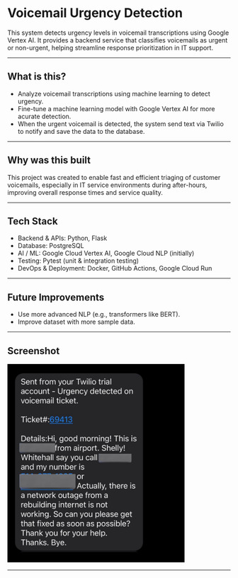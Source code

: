 # Voicemail Urgency Detection

This system detects urgency levels in voicemail transcriptions using Google Vertex AI. It provides a backend service that classifies voicemails as urgent or non-urgent, helping streamline response prioritization in IT support.

---

## What is this?

- Analyze voicemail transcriptions using machine learning to detect urgency.
- Fine-tune a machine learning model with Google Vertex AI for more acurate detection.
- When the urgent voicemail is detected, the system send text via Twilio to notify and save the data to the database.

---

## Why was this built

This project was created to enable fast and efficient triaging of customer voicemails, especially in IT service environments during after-hours, improving overall response times and service quality.

---

## Tech Stack

- Backend & APIs: Python, Flask
- Database: PostgreSQL
- AI / ML: Google Cloud Vertex AI, Google Cloud NLP (initially)
- Testing: Pytest (unit & integration testing)
- DevOps & Deployment: Docker, GitHub Actions, Google Cloud Run


---

## Future Improvements

- Use more advanced NLP (e.g., transformers like BERT).
- Improve dataset with more sample data.

---

## Screenshot

<img src="images/screenshot_voicemail.jpeg" alt="Alt text" width="400"/>

---








